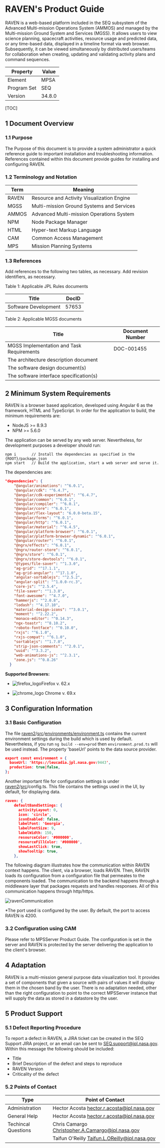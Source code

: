 # RAVEN's Product Guide

RAVEN is a web-based platform included in the SEQ subsystem of the Advanced Multi-mission Operations System (AMMOS) and managed by the Multi-mission Ground System and Services (MGSS). It allows users to view science planning, spacecraft activities, resource usage and predicted data, or any time-based data, displayed in a timeline format via web browser. Subsequently, it can be viewed simultaneously by distributed users/teams for collaboration when creating, updating and validating activity plans and command sequences.

| **Property** | **Value** |
| ------------ | --------- |
| Element      | MPSA      |
| Program Set  | SEQ       |
| Version      | 34.8.0    |



[TOC]

## 1 Document Overview

### 1.1             Purpose

The Purpose of this document is to provide a system administrator a quick reference guide to important installation and troubleshooting information. References contained within this document provide guides for installing and configuring RAVEN.

### 1.2             Terminology and Notation

| Term  | Meaning                                    |
| ----- | ------------------------------------------ |
| RAVEN | Resource and Activity Visualization Engine |
| MGSS  | Multi-mission Ground Systems and Services  |
| AMMOS | Advanced Multi-mission Operations System   |
| NPM   | Node Package Manager                       |
| HTML  | Hyper-text Markup Language                 |
| CAM   | Common Access Management                   |
| MPS   | Mission Planning Systems                   |



### 1.3             References

Add references to the following two tables, as necessary. Add revision identifiers, as necessary.

Table 1: Applicable JPL Rules documents

| Title                | DocID |
| -------------------- | ----- |
| Software Development | 57653 |

Table 2: Applicable MGSS documents

| Title                                     | Document Number |
| ----------------------------------------- | --------------- |
| MGSS Implementation and Task Requirements | DOC-001455      |
| The architecture   description document   |                 |
| The software design   document(s)         |                 |
| The software   interface specification(s) |                 |



## 2 Minimum System Requirements

RAVEN is a browser based application, developed using Angular 6 as the framework, HTML and TypeScript. In order for the application to build, the minimum requirements are:

- NodeJS >= 8.9.3
- NPM >= 5.6.0

The application can be served by any web server. Nevertheless, for development purposes a developer should run: 

```shell
npm i 		// Install the dependencies as specified in the {ROOT}/package.json
npm start	// Build the application, start a web server and serve it. 
```

The dependencies are: 

```json
"dependencies": {
    "@angular/animations": "^6.0.1",
    "@angular/cdk": "^6.4.7",
    "@angular/cdk-experimental": "^6.4.7",
    "@angular/common": "^6.0.1",
    "@angular/compiler": "^6.0.1",
    "@angular/core": "^6.0.1",
    "@angular/flex-layout": "6.0.0-beta.15",
    "@angular/forms": "^6.0.1",
    "@angular/http": "^6.0.1",
    "@angular/material": "^6.4.5",
    "@angular/platform-browser": "^6.0.1",
    "@angular/platform-browser-dynamic": "^6.0.1",
    "@angular/router": "^6.0.1",
    "@ngrx/effects": "^6.0.1",
    "@ngrx/router-store": "^6.0.1",
    "@ngrx/store": "^6.0.1",
    "@ngrx/store-devtools": "^6.0.1",
    "@types/file-saver": "^1.3.0",
    "ag-grid": "^17.1.1",
    "ag-grid-angular": "^17.1.0",
    "angular-sortablejs": "^2.5.2",
    "angular-split": "^1.0.0-rc.3",
    "core-js": "^2.5.4",
    "file-saver": "^1.3.8",
    "font-awesome": "^4.7.0",
    "hammerjs": "^2.0.8",
    "lodash": "^4.17.10",
    "material-design-icons": "^3.0.1",
    "moment": "^2.22.2",
    "monaco-editor": "^0.14.3",
    "ngx-toastr": "^8.10.2",
    "roboto-fontface": "^0.10.0",
    "rxjs": "^6.1.0",
    "rxjs-compat": "^6.1.0",
    "sortablejs": "^1.7.0",
    "strip-json-comments": "^2.0.1",
    "uuid": "^3.3.2",
    "web-animations-js": "^2.3.1",
    "zone.js": "^0.8.26"
  }
```



**Supported Browsers:** 

- ![firefox_logo](./images/firefox_logo.png)Firefox v. 62.x

- ![chrome_logo](./images/chrome_logo.png) Chrome v. 69.x



## 3 Configuration Information

### 3.1 Basic Configuration

The file [raven2](https://github.jpl.nasa.gov/MPS/raven2)/[src](https://github.jpl.nasa.gov/MPS/raven2/tree/develop/src)/[environments/environment.ts](https://github.jpl.nasa.gov/MPS/raven2/tree/develop/src/environments/environment.ts) contains the current environment settings during the build which is used by default. Nevertheless, if you run `ng build --env=prod` then `environment.prod.ts` will be used instead. The property 'baseUrl' points to the data source provider. 

```json
export const environment = {
  baseUrl: 'https://leucadia.jpl.nasa.gov:9443',
  production: true|false,
};
```



Another important file for configuration settings is under [raven2](https://github.jpl.nasa.gov/MPS/raven2/config.ts)/[src](https://github.jpl.nasa.gov/MPS/raven2/tree/develop/src)/config.ts. This file contains the settings used in the UI, by default, for displaying data. 

```json
raven: {
    defaultBandSettings: {
      activityLayout: 0,
      icon: 'circle',
      iconEnabled: false,
      labelFont: 'Georgia',
      labelFontSize: 9,
      labelWidth: 150,
      resourceColor: '#000000',
      resourceFillColor: '#000000',
      showLastClick: true,
      showTooltip: true,
    },
```

 

The following diagram illustrates how the communication within RAVEN context happens. The client, via a browser, loads RAVEN. Then, RAVEN loads its configuration from a configuration file that permeates to the components loaded. The communication to the backend happens through a middleware layer that packages requests and handles responses. All of this communication happens through http/https. 



![ravenCommunication](./images/ravenCommunication.png)

*The port used is configured by the user. By default, the port to access RAVEN is 4200. 



### 3.2  Configuration using CAM

Please refer to MPSServer Product Guide. The configuration is set in the server and RAVEN is protected by the server delivering the application to the client's browser. 



## 4 Adaptation

RAVEN is a multi-mission general purpose data visualization tool. It provides a set of components that given a source with pairs of values it will display them in the chosen band by the user. There is no adaptation needed, other than the right configuration to point to the correct MPSServer instance that will supply the data as stored in a datastore by the user. 



## 5 Product Support

### 5.1 Defect Reporting Procedure

To report a defect in RAVEN, a JIRA ticket can be created in the SEQ Support JIRA project, or an email can be sent to [SEQ.support@jpl.nasa.gov](mailto:SEQ.support@jpl.nasa.gov). Within this message the following should be included:

- Title
- Brief Description of the defect and steps to reproduce
- RAVEN Version
- Criticality of the defect

### 5.2 Points of Contact

| Type                | Point of Contact                                             |
| ------------------- | ------------------------------------------------------------ |
| Administration      | Hector Acosta [hector.r.acosta@jpl.nasa.gov](mailto:hector.r.acosta@jpl.nasa.gov) |
| General Help        | Hector Acosta [hector.r.acosta@jpl.nasa.gov](mailto:hector.r.acosta@jpl.nasa.gov) |
| Techincal Questions | Chris Camargo [Christopher.A.Camargo@jpl.nasa.gov](mailto:Christopher.A.Camargo@jpl.nasa.gov) |
|                     | Taifun O'Reilly [Taifun.L.OReilly@jpl.nasa.gov](mailto:Taifun.L.OReilly@jpl.nasa.gov) |
